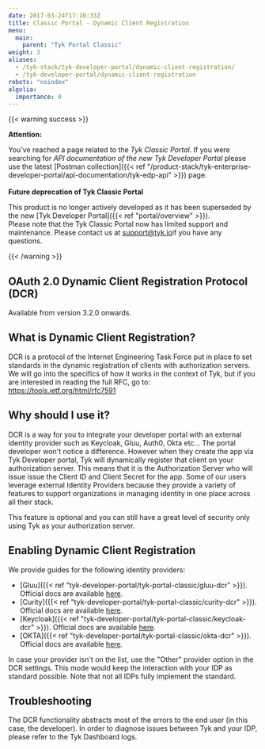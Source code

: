 ```yaml
---
date: 2017-03-24T17:10:33Z
title: Classic Portal - Dynamic Client Registration
menu:
  main:
    parent: "Tyk Portal Classic"
weight: 3
aliases:
  - /tyk-stack/tyk-developer-portal/dynamic-client-registration/
  - /tyk-developer-portal/dynamic-client-registration
robots: "noindex"
algolia:
  importance: 0
---
```


{{< warning success >}}

**Attention:**

You’ve reached a page related to the *Tyk Classic Portal*. If you were searching for *API documentation of the new Tyk
Developer Portal* please use the latest
[Postman collection]({{< ref "/product-stack/tyk-enterprise-developer-portal/api-documentation/tyk-edp-api" >}}) page.
</br>
</br>
**Future deprecation of Tyk Classic Portal**

This product is no longer actively developed as it
has been superseded by the new [Tyk Developer Portal]({{< ref "portal/overview" >}}).
</br>
Please note that the Tyk Classic Portal now has limited support and maintenance. Please contact us at
[support@tyk.io](<mailto:support@tyk.io?subject=Tyk classic developer portal>)if you have any questions.

{{< /warning >}}

## OAuth 2.0 Dynamic Client Registration Protocol (DCR)

Available from version 3.2.0 onwards.

## What is Dynamic Client Registration? 

DCR is a protocol of the Internet Engineering Task Force put in place to set standards in the dynamic registration of clients with authorization servers. 
We will go into the specifics of how it works in the context of Tyk, but if you are interested in reading the full RFC, go to: https://tools.ietf.org/html/rfc7591

## Why should I use it? 

DCR is a way for you to integrate your developer portal with an external identity provider such as Keycloak, Gluu, Auth0, Okta etc... 
The portal developer won't notice a difference. However when they create the app via Tyk Developer portal, Tyk will dynamically register that client on your authorization server. This means that it is the Authorization Server who will issue issue the Client ID and Client Secret for the app.
Some of our users leverage external Identity Providers because they provide a variety of features to support organizations in managing identity in one place across all their stack. 

This feature is optional and you can still have a great level of security only using Tyk as your authorization server. 

## Enabling Dynamic Client Registration

We provide guides for the following identity providers:

- [Gluu]({{< ref "tyk-developer-portal/tyk-portal-classic/gluu-dcr" >}}). Official docs are available [here](https://gluu.org/docs/gluu-server/4.0/admin-guide/openid-connect/#dynamic-client-registration).
- [Curity]({{< ref "tyk-developer-portal/tyk-portal-classic/curity-dcr" >}}). Official docs are available [here](https://curity.io/docs/idsvr/latest/token-service-admin-guide/dcr.html).
- [Keycloak]({{< ref "tyk-developer-portal/tyk-portal-classic/keycloak-dcr" >}}). Official docs are available [here](https://github.com/keycloak/keycloak-documentation/blob/master/securing_apps/topics/client-registration.adoc).
- [OKTA]({{< ref "tyk-developer-portal/tyk-portal-classic/okta-dcr" >}}). Official docs are available [here](https://developer.okta.com/docs/reference/api/oauth-clients/).


In case your provider isn't on the list, use the "Other" provider option in the DCR settings. This mode would keep the interaction with your IDP as standard possible. Note that not all IDPs fully implement the standard.

## Troubleshooting

The DCR functionality abstracts most of the errors to the end user (in this case, the developer). In order to diagnose issues between Tyk and your IDP, please refer to the Tyk Dashboard logs.

